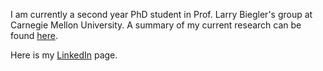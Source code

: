 I am currently a second year PhD student in Prof. Larry Biegler's group at Carnegie Mellon University. A summary of my current research can be found [here](http://numero.cheme.cmu.edu/research.html). 

Here is my [LinkedIn](https://www.linkedin.com/in/tom-krumpolc-9b064513a/) page. 
